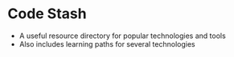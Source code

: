 # Code Stash

* A useful resource directory for popular technologies and tools
* Also includes learning paths for several technologies